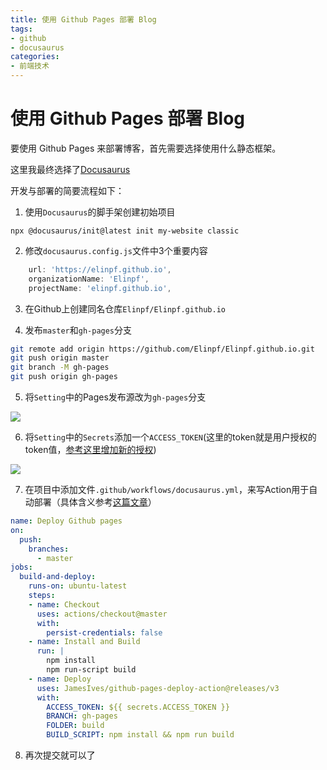 ```yaml
---
title: 使用 Github Pages 部署 Blog
tags: 
- github
- docusaurus
categories:
- 前端技术
---
```


# 使用 Github Pages 部署 Blog

要使用 Github Pages 来部署博客，首先需要选择使用什么静态框架。

这里我最终选择了[Docusaurus](https://docusaurus.io/zh-CN/docs)

开发与部署的简要流程如下：
1. 使用`Docusaurus`的脚手架创建初始项目
```
npx @docusaurus/init@latest init my-website classic
```

2. 修改`docusaurus.config.js`文件中3个重要内容

```js
    url: 'https://elinpf.github.io',
    organizationName: 'Elinpf', 
    projectName: 'elinpf.github.io', 
```

3. 在Github上创建同名仓库`Elinpf/Elinpf.github.io`

4. 发布`master`和`gh-pages`分支

```bash
git remote add origin https://github.com/Elinpf/Elinpf.github.io.git
git push origin master
git branch -M gh-pages
git push origin gh-pages
```

5. 将`Setting`中的Pages发布源改为`gh-pages`分支

![](1.png)

6. 将`Setting`中的`Secrets`添加一个`ACCESS_TOKEN`(这里的token就是用户授权的token值，[参考这里增加新的授权](https://docs.github.com/en/github/authenticating-to-github/keeping-your-account-and-data-secure/creating-a-personal-access-token))

![](2.png)

7. 在项目中添加文件`.github/workflows/docusaurus.yml`，来写Action用于自动部署（具体含义参考[这篇文章](http://www.ruanyifeng.com/blog/2019/09/getting-started-with-github-actions.html)）

```yaml title=".github/workflows/docusaurus.yml"
name: Deploy Github pages
on:
  push:
    branches:
      - master
jobs:
  build-and-deploy:
    runs-on: ubuntu-latest
    steps:
    - name: Checkout
      uses: actions/checkout@master
      with:
        persist-credentials: false
    - name: Install and Build
      run: |
        npm install
        npm run-script build 
    - name: Deploy
      uses: JamesIves/github-pages-deploy-action@releases/v3
      with:
        ACCESS_TOKEN: ${{ secrets.ACCESS_TOKEN }}
        BRANCH: gh-pages
        FOLDER: build
        BUILD_SCRIPT: npm install && npm run build
```

8. 再次提交就可以了